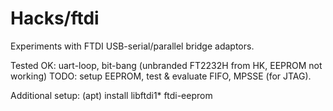 # Hacks/ftdi
Experiments with FTDI USB-serial/parallel bridge adaptors.

Tested OK: uart-loop, bit-bang (unbranded FT2232H from HK, EEPROM not working)
TODO: setup EEPROM, test & evaluate FIFO, MPSSE (for JTAG).

Additional setup: (apt) install libftdi1* ftdi-eeprom


